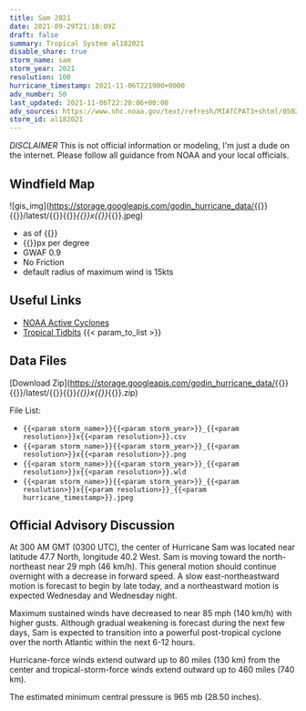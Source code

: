 ```yaml
---
title: Sam 2021
date: 2021-09-29T21:18:09Z
draft: false
summary: Tropical System al182021
disable_share: true
storm_name: sam
storm_year: 2021
resolution: 100
hurricane_timestamp: 2021-11-06T221900+0000
adv_number: 50
last_updated: 2021-11-06T22:20:06+00:00
adv_sources: https://www.nhc.noaa.gov/text/refresh/MIATCPAT3+shtml/050231.shtml;https://www.nhc.noaa.gov/refresh/graphics_at3+shtml/023224.shtml?cone
storm_id: al182021
---
```

*DISCLAIMER* This is not official information or modeling, I'm just a dude on the internet.  Please follow all guidance from NOAA and your local officials.

## Windfield Map
![gis_img](https://storage.googleapis.com/godin_hurricane_data/{{<param storm_name>}}{{<param storm_year>}}/latest/{{<param storm_name>}}{{<param storm_year>}}_{{<param resolution>}}x{{<param resolution>}}_{{<param hurricane_timestamp>}}.jpeg)

- as of {{<param last_updated>}}
- {{<param resolution>}}px per degree
- GWAF 0.9
- No Friction
- default radius of maximum wind is 15kts

## Useful Links
- [NOAA Active Cyclones](https://www.nhc.noaa.gov/)
- [Tropical Tidbits](https://www.tropicaltidbits.com/storminfo/)
{{< param_to_list >}}

## Data Files
[Download Zip](https://storage.googleapis.com/godin_hurricane_data/{{<param storm_name>}}{{<param storm_year>}}/latest/{{<param storm_name>}}{{<param storm_year>}}_{{<param resolution>}}x{{<param resolution>}}_{{<param hurricane_timestamp>}}.zip)

File List:
- `{{<param storm_name>}}{{<param storm_year>}}_{{<param resolution>}}x{{<param resolution>}}.csv`
- `{{<param storm_name>}}{{<param storm_year>}}_{{<param resolution>}}x{{<param resolution>}}.png`
- `{{<param storm_name>}}{{<param storm_year>}}_{{<param resolution>}}x{{<param resolution>}}.wld`
- `{{<param storm_name>}}{{<param storm_year>}}_{{<param resolution>}}x{{<param resolution>}}_{{<param hurricane_timestamp>}}.jpeg`


## Official Advisory Discussion
At 300 AM GMT (0300 UTC), the center of Hurricane Sam was located
near latitude 47.7 North, longitude 40.2 West. Sam is moving toward
the north-northeast near 29 mph (46 km/h).  This general motion
should continue overnight with a decrease in forward speed.  A
slow east-northeastward motion is forecast to begin by late today,
and a northeastward motion is expected Wednesday and Wednesday
night.
 
Maximum sustained winds have decreased to near 85 mph (140 km/h)
with higher gusts.  Although gradual weakening is forecast during
the next few days, Sam is expected to transition into a powerful
post-tropical cyclone over the north Atlantic within the next 6-12
hours.
 
Hurricane-force winds extend outward up to 80 miles (130 km) from
the center and tropical-storm-force winds extend outward up to 460
miles (740 km).
 
The estimated minimum central pressure is 965 mb (28.50 inches).
